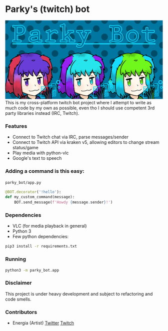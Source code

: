 # Parky's (twitch) bot
![logo](parky_bot/resources/parkbanner.png)\
This is my cross-platform twitch bot project where I attempt to write as much code by my own as possible, even tho I should use competent 3rd party libraries instead (IRC, Twitch).

### Features
- Connect to Twitch chat via IRC, parse messages/sender
- Connect to Twitch API via kraken v5, allowing editors to change stream status/game
- Play media with python-vlc
- Google's text to speech

### Adding a command is this easy:
`parky_bot/app.py`
```python
@BOT.decorator('!hello'):
def my_custom_command(message):
    BOT.send_message(f'Howdy {message.sender}!')
 ```

### Dependencies
- VLC (for media playback in general)
- Python 3
- Few python dependencies:
```sh
pip3 install -r requirements.txt
```

### Running
```sh
python3 -m parky_bot.app
```

### Disclaimer
This project is under heavy development and subject to refactoring and code smells.

### Contributors
- Energia (Artist) [Twitter](https://twitter.com/JiXiStigma) [Twitch](https://www.twitch.tv/energiaaurea)
